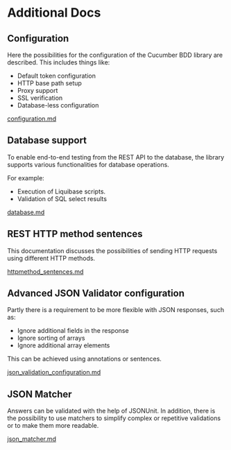 # Additional Docs

## Configuration

Here the possibilities for the configuration of the Cucumber BDD library are described. This includes things like:

- Default token configuration
- HTTP base path setup
- Proxy support
- SSL verification
- Database-less configuration

[configuration.md](configuration.md)

## Database support

To enable end-to-end testing from the REST API to the database, the library supports various functionalities for database operations.

For example:
- Execution of Liquibase scripts.
- Validation of SQL select results

[database.md](database.md)

## REST HTTP method sentences

This documentation discusses the possibilities of sending HTTP requests using different HTTP methods.

[httpmethod_sentences.md](httpmethod_sentences.md)

## Advanced JSON Validator configuration

Partly there is a requirement to be more flexible with JSON responses, such as:

- Ignore additional fields in the response
- Ignore sorting of arrays
- Ignore additional array elements

This can be achieved using annotations or sentences.

[json_validation_configuration.md](json_validation_configuration.md)

## JSON Matcher

Answers can be validated with the help of JSONUnit.
In addition, there is the possibility to use matchers to simplify complex or repetitive validations or to make them more readable.

[json_matcher.md](json_matcher.md)

